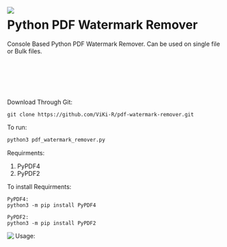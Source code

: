 <img align='left' src='https://github.com/ViKi-R/pdf-watermark-remover/blob/main/pdf.ico'></img>

# Python PDF Watermark Remover
Console Based Python PDF Watermark Remover. Can be used on single file or Bulk files. 
</br>
</br>
</br>
</br>
</br>
</br>
</br>
Download Through Git:
```
git clone https://github.com/ViKi-R/pdf-watermark-remover.git
```

To run:
```python
python3 pdf_watermark_remover.py 
```

Requirments:

1) PyPDF4
2) PyPDF2

To install Requirments:

```
PyPDF4:
python3 -m pip install PyPDF4

PyPDF2:
python3 -m pip install PyPDF2
```

Usage:
<img align='left' src='https://github.com/ViKi-R/pdf-watermark-remover/blob/main/pdf-watermark-remover.gif'></img>

